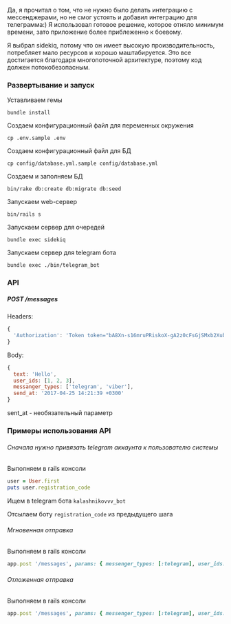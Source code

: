 Да, я прочитал о том, что не нужно было делать интеграцию с мессенджерами, но не смог устоять и добавил интеграцию для телеграмма:)
Я использовал готовое решение, которое отняло минимум времени, зато приложение более приблеженно к боевому.

Я выбрал sidekiq, потому что он имеет высокую производительность, потребляет мало ресурсов и хорошо маштабируется. Это все достигается благодаря многопоточной архитектуре, поэтому код должен потокобезопасным.

### Развертывание и запуск

Уставливаем гемы
```
bundle install
```

Создаем конфигурационный файл для переменных окружения
```
cp .env.sample .env
```

Создаем конфигурационный файл для БД
```
cp config/database.yml.sample config/database.yml
```

Создаем и заполняем БД
```
bin/rake db:create db:migrate db:seed
```

Запускаем web-сервер
```
bin/rails s
```

Запускаем сервер для очередей
```
bundle exec sidekiq
```

Запускаем сервер для telegram бота
```
bundle exec ./bin/telegram_bot
```

### API

##### POST /messages

Headers:

```javascript
{
  'Authorization': 'Token token="bA8Xn-s16mruPRiskoX-gA2z0cFsGjSMxb2Xub_Zd95wyGWI90-ycDEHGdp9TM81vAGeBjS5Cu97h6coJXQ9KTGQ"'
}
```
Body:

```javascript
{
  text: 'Hello',
  user_ids: [1, 2, 3],
  messanger_types: ['telegram', 'viber'],
  send_at: '2017-04-25 14:21:39 +0300'
}
```
sent_at - необязательный параметр

### Примеры использования API

###### Сначала нужно привязать telegram аккаунта к пользователю системы

Выполняем в rails консоли
```ruby
user = User.first
puts user.registration_code
```
Ищем в telegram бота ```kalashnikovvv_bot```

Отсылаем боту ```registration_code``` из предыдущего шага


###### Мгновенная отправка
Выполняем в rails консоли
```ruby
app.post '/messages', params: { messenger_types: [:telegram], user_ids: [user.id], text: 'hello' }, headers: { 'Authorization': 'Token token="bA8Xn-s16mruPRiskoX-gA2z0cFsGjSMxb2Xub_Zd95wyGWI90-ycDEHGdp9TM81vAGeBjS5Cu97h6coJXQ9KTGQ"' }
```

###### Отложенная отправка
Выполняем в rails консоли
```ruby
app.post '/messages', params: { messenger_types: [:telegram], user_ids: [user.id], text: 'delayed', send_at:  2.minutes.since.to_s }, headers: { 'Authorization': 'Token token="bA8Xn-s16mruPRiskoX-gA2z0cFsGjSMxb2Xub_Zd95wyGWI90-ycDEHGdp9TM81vAGeBjS5Cu97h6coJXQ9KTGQ"' }
```

